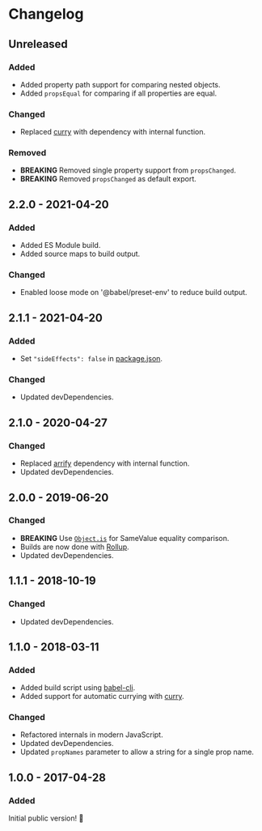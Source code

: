 # Changelog

## Unreleased

### Added

- Added property path support for comparing nested objects.
- Added `propsEqual` for comparing if all properties are equal.

### Changed

- Replaced [curry](https://www.npmjs.com/package/curry) with dependency with internal function.

### Removed

- **BREAKING** Removed single property support from `propsChanged`.
- **BREAKING** Removed `propsChanged` as default export.

## 2.2.0 - 2021-04-20

### Added

- Added ES Module build.
- Added source maps to build output.

### Changed

- Enabled loose mode on '@babel/preset-env' to reduce build output.

## 2.1.1 - 2021-04-20

### Added

- Set `"sideEffects": false` in [package.json](./package.json).

### Changed

- Updated devDependencies.

## 2.1.0 - 2020-04-27

### Changed

- Replaced [arrify](https://www.npmjs.com/package/arrify) dependency with internal function.
- Updated devDependencies.

## 2.0.0 - 2019-06-20

### Changed

- **BREAKING** Use [`Object.is`](https://developer.mozilla.org/en-US/docs/Web/JavaScript/Reference/Global_Objects/Object/is) for SameValue equality comparison.
- Builds are now done with [Rollup](http://rollupjs.org).
- Updated devDependencies.

## 1.1.1 - 2018-10-19

### Changed

- Updated devDependencies.

## 1.1.0 - 2018-03-11

### Added

- Added build script using [babel-cli](https://www.npmjs.com/package/babel-cli).
- Added support for automatic currying with [curry](https://www.npmjs.com/package/curry).

### Changed

- Refactored internals in modern JavaScript.
- Updated devDependencies.
- Updated `propNames` parameter to allow a string for a single prop name.

## 1.0.0 - 2017-04-28

### Added

Initial public version! :tada:
